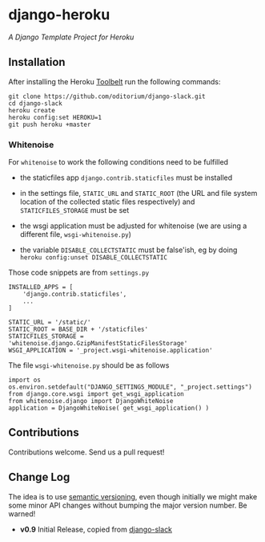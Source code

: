 # django-heroku
_A Django Template Project for Heroku_

## Installation

After installing the Heroku [Toolbelt](https://toolbelt.heroku.com/) run the following commands:

	git clone https://github.com/oditorium/django-slack.git
	cd django-slack
	heroku create
	heroku config:set HEROKU=1
	git push heroku +master

	

### Whitenoise

For `whitenoise` to work the following conditions need to be fulfilled

- the staticfiles app `django.contrib.staticfiles` must be installed

- in the settings file, `STATIC_URL` and `STATIC_ROOT` (the URL and file system location of the collected static files respectively) and `STATICFILES_STORAGE` must be set

- the wsgi application must be adjusted for whitenoise (we are using a different file, `wsgi-whitenoise.py`)

- the variable `DISABLE_COLLECTSTATIC` must be false'ish, eg by doing `heroku config:unset DISABLE_COLLECTSTATIC`

Those code snippets are from `settings.py`

	INSTALLED_APPS = [
	    'django.contrib.staticfiles',
		...
	]

	STATIC_URL = '/static/'
	STATIC_ROOT = BASE_DIR + '/staticfiles'
	STATICFILES_STORAGE = 'whitenoise.django.GzipManifestStaticFilesStorage'
	WSGI_APPLICATION = '_project.wsgi-whitenoise.application'

The file `wsgi-whitenoise.py` should be as follows

	import os
	os.environ.setdefault("DJANGO_SETTINGS_MODULE", "_project.settings")
	from django.core.wsgi import get_wsgi_application
	from whitenoise.django import DjangoWhiteNoise
	application = DjangoWhiteNoise( get_wsgi_application() )


## Contributions

Contributions welcome. Send us a pull request!


## Change Log


The idea is to use [semantic versioning](http://semver.org/), even though initially we might make some minor
API changes without bumping the major version number. Be warned!

- **v0.9** Initial Release, copied from [django-slack][djslack]


[djslack]: https://github.com/oditorium/django-slack/commit/7872d385e7b7243365ecf1429c2b86a0ac7d4ece